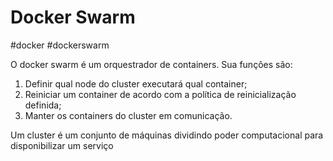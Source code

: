 # Docker Swarm
#docker #dockerswarm

O docker swarm é um orquestrador de containers. Sua funções são:
   1. Definir qual node do cluster executará qual container;
   2. Reiniciar um container de acordo com a política de reinicialização definida;
   3. Manter os containers do cluster em comunicação.

Um cluster é um conjunto de máquinas dividindo poder computacional para disponibilizar um serviço
